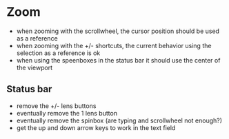 # Zoom

- when zooming with the scrollwheel, the cursor position should be used as a reference
- when zooming with the +/- shortcuts, the current behavior using the selection as a reference is ok
- when using the speenboxes in the status bar it should use the center of the viewport

## Status bar

- remove the +/- lens buttons
- eventually remove the 1 lens button
- eventually remove the spinbox (are typing and scrollwheel not enough?)
- get the up and down arrow keys to work in the text field
